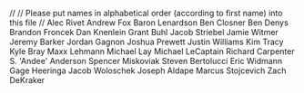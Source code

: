 //
// Please put names in alphabetical order (according to first name) into this file
//
Alec Rivet
Andrew Fox
Baron Lenardson
Ben Closner
Ben Denys
Brandon Froncek
Dan Knenlein
Grant Buhl
Jacob Striebel
Jamie Witmer
Jeremy Barker
Jordan Gagnon
Joshua Prewett
Justin Williams
Kim Tracy
Kyle Bray
Maxx Lehmann
Michael Lay
Michael LeCaptain
Richard Carpenter 
S. 'Andee' Anderson
Spencer Miskoviak
Steven Bertolucci
Eric Widmann
Gage Heeringa
Jacob Woloschek
Joseph Aldape
Marcus Stojcevich
Zach DeKraker
